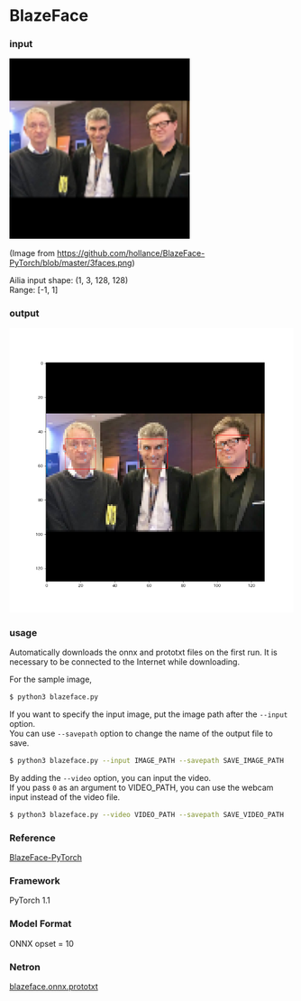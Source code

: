 # BlazeFace

### input

<img src="input.png" width="320px">

(Image from https://github.com/hollance/BlazeFace-PyTorch/blob/master/3faces.png)

Ailia input shape: (1, 3, 128, 128)  
Range: [-1, 1]

### output
![output_image](result.png)

### usage
Automatically downloads the onnx and prototxt files on the first run.
It is necessary to be connected to the Internet while downloading.

For the sample image,
``` bash
$ python3 blazeface.py 
```

If you want to specify the input image, put the image path after the `--input` option.  
You can use `--savepath` option to change the name of the output file to save.
```bash
$ python3 blazeface.py --input IMAGE_PATH --savepath SAVE_IMAGE_PATH
```

By adding the `--video` option, you can input the video.   
If you pass `0` as an argument to VIDEO_PATH, you can use the webcam input instead of the video file.
```bash
$ python3 blazeface.py --video VIDEO_PATH --savepath SAVE_VIDEO_PATH
```

### Reference

[BlazeFace-PyTorch](https://github.com/hollance/BlazeFace-PyTorch)


### Framework
PyTorch 1.1


### Model Format
ONNX opset = 10


### Netron

[blazeface.onnx.prototxt](https://lutzroeder.github.io/netron/?url=https://storage.googleapis.com/ailia-models/blazeface/blazeface.onnx.prototxt)
